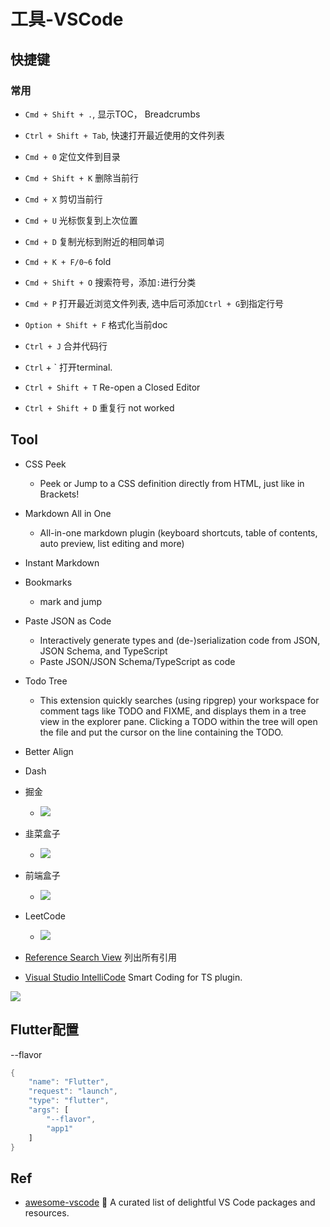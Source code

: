 # 工具-VSCode


## 快捷键


### 常用

* `Cmd + Shift + .`, 显示TOC， Breadcrumbs
* `Ctrl + Shift + Tab`, 快速打开最近使用的文件列表

* `Cmd + 0` 定位文件到目录
* `Cmd + Shift + K` 删除当前行
* `Cmd + X` 剪切当前行
* `Cmd + U` 光标恢复到上次位置
* `Cmd + D` 复制光标到附近的相同单词
* `Cmd + K + F/0~6` fold
* `Cmd + Shift + O` 搜索符号，添加`:`进行分类
* `Cmd + P` 打开最近浏览文件列表, 选中后可添加`Ctrl + G`到指定行号
* `Option + Shift + F` 格式化当前doc
* `Ctrl + J` 合并代码行
* `Ctrl` + ` 打开terminal.
* `Ctrl + Shift + T`  Re-open a Closed Editor
* `Ctrl + Shift + D`  重复行  not worked


## Tool

* CSS Peek
  * Peek or Jump to a CSS definition directly from HTML, just like in Brackets!
* Markdown All in One
  * All-in-one markdown plugin (keyboard shortcuts, table of contents, auto preview, list editing and more)
* Instant Markdown
* Bookmarks
  * mark and jump
* Paste JSON as Code
  - Interactively generate types and (de-)serialization code from JSON, JSON Schema, and TypeScript
  - Paste JSON/JSON Schema/TypeScript as code
* Todo Tree
  * This extension quickly searches (using ripgrep) your workspace for comment tags like TODO and FIXME, and displays them in a tree view in the explorer pane. Clicking a TODO within the tree will open the file and put the cursor on the line containing the TODO.
* Better Align
* Dash
* 掘金
  * ![](https://pic-mike.oss-cn-hongkong.aliyuncs.com/Blog/20210112081551.png)
* 韭菜盒子
  * ![](https://pic-mike.oss-cn-hongkong.aliyuncs.com/Blog/20210112081702.png)
* 前端盒子
  * ![](https://pic-mike.oss-cn-hongkong.aliyuncs.com/Blog/20210112081732.png)
* LeetCode
  * ![](https://pic-mike.oss-cn-hongkong.aliyuncs.com/Blog/20210112082248.png)

* [Reference Search View](https://marketplace.visualstudio.com/items?itemName=ms-vscode.references-view) 列出所有引用
* [Visual Studio IntelliCode](https://marketplace.visualstudio.com/items?itemName=VisualStudioExptTeam.vscodeintellicode) Smart Coding for TS plugin.

![](https://pic-mike.oss-cn-hongkong.aliyuncs.com/Blog/20200618172438.png)



## Flutter配置

--flavor

```dart
{
    "name": "Flutter",
    "request": "launch",
    "type": "flutter",
    "args": [
        "--flavor",
        "app1"
    ]
}
```


## Ref

* [awesome-vscode](https://viatsko.github.io/awesome-vscode/) 🎨 A curated list of delightful VS Code packages and resources.